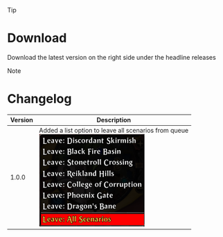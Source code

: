 > [!TIP]
> # Download
> Download the latest version on the right side under the headline releases

> [!NOTE]
> # Changelog
> 
> | Version  | Description |
> | ------------- | ------------- |
> | 1.0.0  | Added a list option to leave all scenarios from queue<br>![](https://github.com/Makume/ReturnOfReckoning-AddOns/blob/main/ScenarioQueueLeaveAll/(Images)/LeaveAll.png)|

